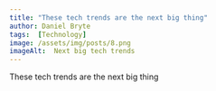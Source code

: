 ```yaml
---
title: "These tech trends are the next big thing"
author: Daniel Bryte
tags:  [Technology]
image: /assets/img/posts/8.png
imageAlt:  Next big tech trends
---
```



These tech trends are the next big thing

<!--EndFragment-->

